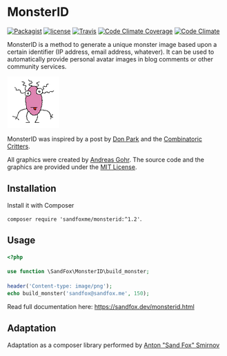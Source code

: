# MonsterID

[![Packagist](https://img.shields.io/packagist/v/sandfoxme/monsterid.svg)](https://packagist.org/packages/sandfoxme/monsterid)
[![license](https://img.shields.io/github/license/sandfoxme/monsterid.svg)](https://opensource.org/licenses/MIT)
[![Travis](https://img.shields.io/travis/sandfoxme/monsterid.svg)](https://travis-ci.org/sandfoxme/monsterid)
[![Code Climate Coverage](https://img.shields.io/codeclimate/c/sandfoxme/monsterid.svg)](https://codeclimate.com/github/sandfoxme/monsterid/coverage)
[![Code Climate](https://img.shields.io/codeclimate/maintainability/sandfoxme/monsterid.svg)](https://codeclimate.com/github/sandfoxme/monsterid)

MonsterID is a method to generate a unique monster image based upon a certain identifier
(IP address, email address, whatever).
It can be used to automatically provide personal avatar images in blog comments or other community services.

![Monster Example](docs/images/example.png)

MonsterID was inspired by a post by [Don Park] and the [Combinatoric Critters].

All graphics were created by [Andreas Gohr].
The source code and the graphics are provided under the [MIT License].

## Installation

Install it with Composer

``composer require 'sandfoxme/monsterid:^1.2'``.

## Usage

```php
<?php

use function \SandFox\MonsterID\build_monster;

header('Content-type: image/png');
echo build_monster('sandfox@sandfox.me', 150);
```

Read full documentation here: <https://sandfox.dev/monsterid.html>

## Adaptation

Adaptation as a composer library performed by [Anton "Sand Fox" Smirnov][SandFox]

[Don Park]:               http://www.docuverse.com/blog/donpark/2007/01/18/visual-security-9-block-ip-identification
[Combinatoric Critters]:  http://www.levitated.net/bones/walkingFaces/index.html
[Andreas Gohr]:           http://www.splitbrain.org
[MIT License]:            https://opensource.org/licenses/MIT
[SandFox]:                https://sandfox.me/
